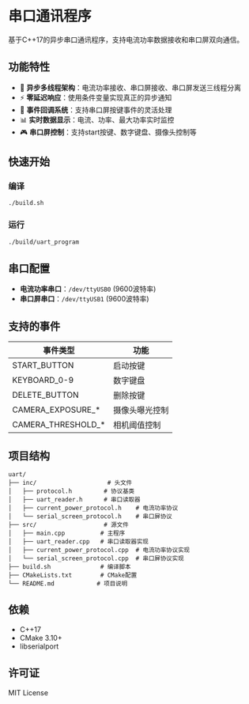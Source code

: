 # 串口通讯程序

基于C++17的异步串口通讯程序，支持电流功率数据接收和串口屏双向通信。

## 功能特性

- 🔄 **异步多线程架构**：电流功率接收、串口屏接收、串口屏发送三线程分离
- ⚡ **零延迟响应**：使用条件变量实现真正的异步通知
- 🎯 **事件回调系统**：支持串口屏按键事件的灵活处理
- 📊 **实时数据显示**：电流、功率、最大功率实时监控
- 🎮 **串口屏控制**：支持start按键、数字键盘、摄像头控制等

## 快速开始

### 编译
```bash
./build.sh
```

### 运行
```bash
./build/uart_program
```

## 串口配置

- **电流功率串口**：`/dev/ttyUSB0` (9600波特率)
- **串口屏串口**：`/dev/ttyUSB1` (9600波特率)

## 支持的事件

| 事件类型 | 功能 |
|---------|------|
| START_BUTTON | 启动按键 |
| KEYBOARD_0-9 | 数字键盘 |
| DELETE_BUTTON | 删除按键 |
| CAMERA_EXPOSURE_* | 摄像头曝光控制 |
| CAMERA_THRESHOLD_* | 相机阈值控制 |

## 项目结构

```
uart/
├── inc/                    # 头文件
│   ├── protocol.h         # 协议基类
│   ├── uart_reader.h      # 串口读取器
│   ├── current_power_protocol.h    # 电流功率协议
│   └── serial_screen_protocol.h    # 串口屏协议
├── src/                   # 源文件
│   ├── main.cpp          # 主程序
│   ├── uart_reader.cpp   # 串口读取器实现
│   ├── current_power_protocol.cpp  # 电流功率协议实现
│   └── serial_screen_protocol.cpp  # 串口屏协议实现
├── build.sh              # 编译脚本
├── CMakeLists.txt        # CMake配置
└── README.md            # 项目说明
```

## 依赖

- C++17
- CMake 3.10+
- libserialport

## 许可证

MIT License 